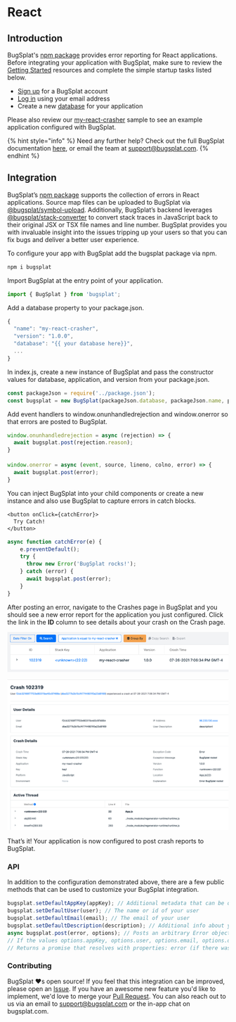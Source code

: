 # React

## Introduction

BugSplat's [npm package](https://www.npmjs.com/package/bugsplat) provides error reporting for React applications. Before integrating your application with BugSplat, make sure to review the [Getting Started](../../) resources and complete the simple startup tasks listed below.

* [Sign up](https://app.bugsplat.com/v2/sign-up) for a BugSplat account
* [Log in](https://app.bugsplat.com/auth0/login) using your email address
* Create a new [database](https://app.bugsplat.com/v2/company) for your application

Please also review our [my-react-crasher](https://github.com/BugSplat-Git/my-react-crasher) sample to see an example application configured with BugSplat.

{% hint style="info" %}
Need any further help? Check out the full BugSplat documentation [here](../../../../), or email the team at [support@bugsplat.com](mailto:support@bugsplat.com).
{% endhint %}

## Integration

BugSplat’s [npm package](https://www.npmjs.com/package/bugsplat) supports the collection of errors in React applications. Source map files can be uploaded to BugSplat via [@bugsplat/symbol-upload](https://www.npmjs.com/package/@bugsplat/symbol-upload). Additionally, BugSplat’s backend leverages [@bugsplat/stack-converter](https://www.npmjs.com/package/@bugsplat/stack-converter) to convert stack traces in JavaScript back to their original JSX or TSX file names and line number. BugSplat provides you with invaluable insight into the issues tripping up your users so that you can fix bugs and deliver a better user experience.

To configure your app with BugSplat add the bugsplat package via npm.

```bash
npm i bugsplat
```

Import BugSplat at the entry point of your application.

```typescript
import { BugSplat } from 'bugsplat';
```

Add a database property to your package.json.

```typescript
{
  "name": "my-react-crasher",
  "version": "1.0.0",
  "database": "{{ your database here}}",
  ...
}
```

In index.js, create a new instance of BugSplat and pass the constructor values for database, application, and version from your package.json.

```typescript
const packageJson = require('../package.json');
const bugsplat = new BugSplat(packageJson.database, packageJson.name, packageJson.version);
```

Add event handlers to window.onunhandledrejection and window.onerror so that errors are posted to BugSplat.

```typescript
window.onunhandledrejection = async (rejection) => {
  await bugsplat.post(rejection.reason);
}

window.onerror = async (event, source, lineno, colno, error) => {
  await bugsplat.post(error);
}
```

You can inject BugSplat into your child components or create a new instance and also use BugSplat to capture errors in catch blocks.

```markup
<button onClick={catchError}>
  Try Catch!
</button>
```

```typescript
async function catchError(e) {
    e.preventDefault();
    try {
      throw new Error('BugSplat rocks!');
    } catch (error) {
      await bugsplat.post(error);
    }
}
```

After posting an error, navigate to the Crashes page in BugSplat and you should see a new error report for the application you just configured. Click the link in the **ID** column to see details about your crash on the Crash page.

![Crashes page filtered by application my-react-crasher](../../../../.gitbook/assets/screen-shot-2021-08-18-at-10.53.19-am.png)

![my-react-crasher example crash](../../../../.gitbook/assets/screen-shot-2021-08-18-at-10.53.57-am.png)

That’s it! Your application is now configured to post crash reports to BugSplat.

### **API**

In addition to the configuration demonstrated above, there are a few public methods that can be used to customize your BugSplat integration.

```typescript
bugsplat.setDefaultAppKey(appKey); // Additional metadata that can be queried via BugSplat's web application
bugsplat.setDefaultUser(user); // The name or id of your user
bugsplat.setDefaultEmail(email); // The email of your user
bugsplat.setDefaultDescription(description); // Additional info about your crash that gets reset after every post
async bugsplat.post(error, options); // Posts an arbitrary Error object to BugSplat
// If the values options.appKey, options.user, options.email, options.description are set the corresponding default values will be overwritten
// Returns a promise that resolves with properties: error (if there was an error posting to BugSplat), response (the response from the BugSplat crash post API), and original (the error passed by bugsplat.post)
```

### **Contributing**

BugSplat ❤️s open source! If you feel that this integration can be improved, please open an [Issue](https://github.com/BugSplat-Git/bugsplat-unity/issues). If you have an awesome new feature you'd like to implement, we'd love to merge your [Pull Request](https://github.com/BugSplat-Git/bugsplat-unity/pulls). You can also reach out to us via an email to [support@bugsplat.com](mailto:support@bugsplat.com) or the in-app chat on bugsplat.com.  
  


